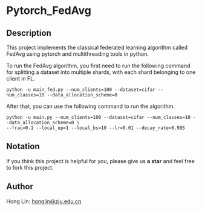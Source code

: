 # Pytorch_FedAvg

## Description
This project implements the classical federated learning algorithm called FedAvg using pytorch and multithreading tools in python.

To run the FedAvg algorithm, you first need to run the following command for splitting a dataset into multiple shards, with each shard belonging to one client in FL.

    python -u main_fed.py --num_clients=100 --dataset=cifar --num_classes=10 --data_allocation_scheme=0

After that, you can use the following command to run the algorithm.

    python -u main.py --num_clients=100 --dataset=cifar --num_classes=10 --data_allocation_scheme=0 \
    --frac=0.1 --local_ep=1 --local_bs=10 --lr=0.01 --decay_rate=0.995 

## Notation
If you think this project is helpful for you, please give us **a star** and feel free to fork this project. 

## Author
Hong Lin: honglin@zju.edu.cn
